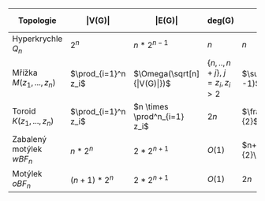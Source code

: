 
| Topologie                | \|V(G)\|            | \|E(G)\|                     | deg(G)                               | diam(G)                        | $bw_e(G)$                                                                            | Hierarchicky rek? | Uzlově symetrický |
| ------------------------ | ------------------- | ---------------------------- | ------------------------------------ | ------------------------------ | ------------------------------------------------------------------------------------ | ----------------- | ----------------- |
| Hyperkrychle $Q_n$       | $2^n$               | $n*2^{n-1}$                  | $n$                                  | $n$                            | $n \over 2$                                                                          | Ano               | Ano               |
| Mřížka $M(z_1,...,z_n)$  | $\prod_{i=1}^n z_i$ | $\Omega(\sqrt[n]{\|V(G)\|})$ | $\{n,.., n+j\}$, $j ={z_i, z_i > 2}$ | $\sum^n_{i=1} (z_i -1)$        | $\frac{\prod^n_{i=1}z_i}{max_iz_i}$, nebo $\Omega$ z toho, pokud je $max_iz_i$ liché | Ano               | Ne                |
| Toroid $K(z_1,...,z_n)$  | $\prod_{i=1}^n z_i$ | $n \times \prod^n_{i=1} z_i$ | $2n$                                 | $\frac{diag(M(...))}{2}$       | $2*bw_e(M(...))$                                                                     | Nope              | Ano               |
| Zabalený motýlek $wBF_n$ | $n*2^n$             | $2*2^{n+1}$                  | $O(1)$                               | $n+\lfloor \frac{n}{2}\rfloor$ | $2^n$                                                                                | Ne                | Ano               |
| Motýlek $oBF_n$          | $(n+1)*2^n$         | $2*2^{n+1}$                  | $O(1)$                               | $2n$                           | $2^n$                                                                                | Ano               | Ne                |
